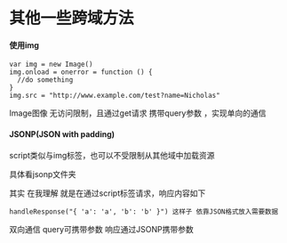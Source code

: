 # 其他一些跨域方法

#### 使用img

```
var img = new Image()
img.onload = onerror = function () {
  //do something
}
img.src = "http://www.example.com/test?name=Nicholas"

```

Image图像 无访问限制，且通过get请求 携带query参数 ，实现单向的通信

#### JSONP(JSON with padding)
script类似与img标签，也可以不受限制从其他域中加载资源

具体看jsonp文件夹

其实 在我理解 就是在通过script标签请求，响应内容如下
```
handleResponse("{ 'a': 'a', 'b': 'b' }") 这样子 依靠JSON格式放入需要数据
```

双向通信 query可携带参数 响应通过JSONP携带参数
